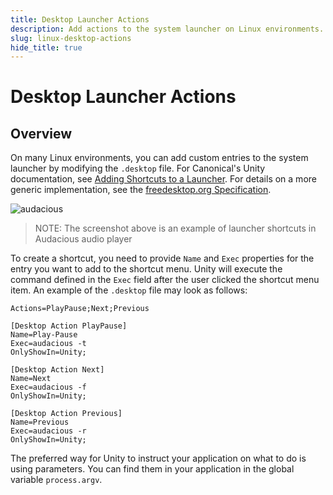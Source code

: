 ```yaml
---
title: Desktop Launcher Actions
description: Add actions to the system launcher on Linux environments.
slug: linux-desktop-actions
hide_title: true
---
```


# Desktop Launcher Actions

## Overview

On many Linux environments, you can add custom entries to the system launcher
by modifying the `.desktop` file. For Canonical's Unity documentation, see
[Adding Shortcuts to a Launcher][unity-launcher]. For details on a more generic
implementation, see the [freedesktop.org Specification][spec].

![audacious][audacious-launcher]

> NOTE: The screenshot above is an example of launcher shortcuts in Audacious
audio player

To create a shortcut, you need to provide `Name` and `Exec` properties for the
entry you want to add to the shortcut menu. Unity will execute the command
defined in the `Exec` field after the user clicked the shortcut menu item.
An example of the `.desktop` file may look as follows:

```plaintext
Actions=PlayPause;Next;Previous

[Desktop Action PlayPause]
Name=Play-Pause
Exec=audacious -t
OnlyShowIn=Unity;

[Desktop Action Next]
Name=Next
Exec=audacious -f
OnlyShowIn=Unity;

[Desktop Action Previous]
Name=Previous
Exec=audacious -r
OnlyShowIn=Unity;
```

The preferred way for Unity to instruct your application on what to do is using
parameters. You can find them in your application in the global variable
`process.argv`.

[unity-launcher]: https://help.ubuntu.com/community/UnityLaunchersAndDesktopFiles#Adding_shortcuts_to_a_launcher
[audacious-launcher]: https://help.ubuntu.com/community/UnityLaunchersAndDesktopFiles?action=AttachFile&do=get&target=shortcuts.png
[spec]: https://specifications.freedesktop.org/desktop-entry-spec/desktop-entry-spec-latest.html112121212
